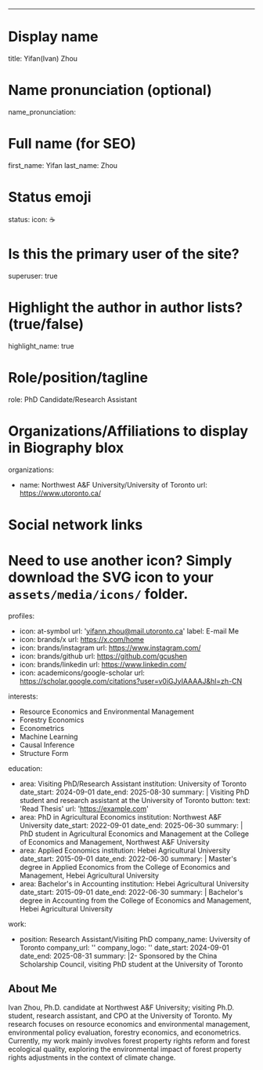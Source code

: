 ---
# Display name
title: Yifan(Ivan) Zhou

# Name pronunciation (optional)
name_pronunciation: 

# Full name (for SEO)
first_name: Yifan
last_name: Zhou

# Status emoji
status:
  icon: ☕️

# Is this the primary user of the site?
superuser: true

# Highlight the author in author lists? (true/false)
highlight_name: true

# Role/position/tagline
role: PhD Candidate/Research Assistant

# Organizations/Affiliations to display in Biography blox
organizations:
  - name: Northwest A&F University/University of Toronto
    url: https://www.utoronto.ca/

# Social network links
# Need to use another icon? Simply download the SVG icon to your `assets/media/icons/` folder.
profiles:
  - icon: at-symbol
    url: 'yifann.zhou@mail.utoronto.ca'
    label: E-mail Me
  - icon: brands/x
    url: https://x.com/home
  - icon: brands/instagram
    url: https://www.instagram.com/
  - icon: brands/github
    url: https://github.com/gcushen
  - icon: brands/linkedin
    url: https://www.linkedin.com/
  - icon: academicons/google-scholar
    url: https://scholar.google.com/citations?user=v0iGJyIAAAAJ&hl=zh-CN


interests:
  - Resource Economics and Environmental Management
  - Forestry Economics
  - Econometrics
  - Machine Learning
  - Causal Inference
  - Structure Form

education:
  - area: Visiting PhD/Research Assistant
    institution: University of Toronto
    date_start: 2024-09-01
    date_end: 2025-08-30
    summary: |
      Visiting PhD student and research assistant at the University of Toronto
    button:
      text: 'Read Thesis'
      url: 'https://example.com'
  - area: PhD in Agricultural Economics
    institution: Northwest A&F University
    date_start: 2022-09-01
    date_end: 2025-06-30
    summary: |
      PhD student in Agricultural Economics and Management at the College of Economics and Management, Northwest A&F University
  - area: Applied Economics
    institution: Hebei Agricultural University
    date_start: 2015-09-01
    date_end: 2022-06-30
    summary: |
      Master's degree in Applied Economics from the College of Economics and Management, Hebei Agricultural University
  - area: Bachelor's in Accounting
    institution: Hebei Agricultural University
    date_start: 2015-09-01
    date_end: 2022-06-30
    summary: |
      Bachelor's degree in Accounting from the College of Economics and Management, Hebei Agricultural University

work:
  - position: Research Assistant/Visiting PhD
    company_name: Uviversity of Toronto
    company_url: ''
    company_logo: ''
    date_start: 2024-09-01
    date_end: 2025-08-31
    summary: |2-
      Sponsored by the China Scholarship Council, visiting PhD student at the University of Toronto

## About Me

Ivan Zhou, Ph.D. candidate at Northwest A&F University; visiting Ph.D. student, research assistant, and CPO at the University of Toronto. My research focuses on resource economics and environmental management, environmental policy evaluation, forestry economics, and econometrics. Currently, my work mainly involves forest property rights reform and forest ecological quality, exploring the environmental impact of forest property rights adjustments in the context of climate change.